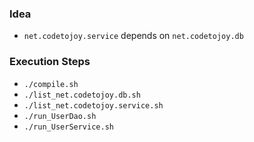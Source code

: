 
### Idea

* `net.codetojoy.service` depends on `net.codetojoy.db`

### Execution Steps

* `./compile.sh`
* `./list_net.codetojoy.db.sh`
* `./list_net.codetojoy.service.sh`
* `./run_UserDao.sh`
* `./run_UserService.sh`

